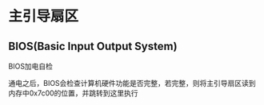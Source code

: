 # 主引导扇区

## BIOS(Basic Input Output System)

BIOS加电自检

通电之后，BIOS会检查计算机硬件功能是否完整，若完整，则将主引导扇区读到内存中0x7c00的位置，并跳转到这里执行